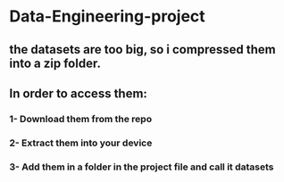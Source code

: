 # Data-Engineering-project
## the datasets are too big, so i compressed them into a zip folder. 
## In order to access them:
### 1- Download them from the repo
### 2- Extract them into your device
### 3- Add them in a folder in the project file and call it datasets